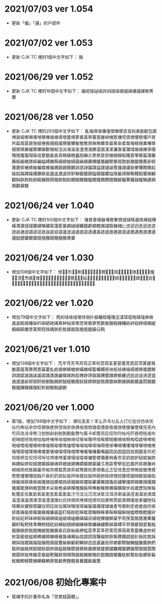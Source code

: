 # 2021/07/03 ver 1.054
* 更新「偏」「遍」的戶部件

# 2021/07/02 ver 1.053
* 更新 CJK TC 裡的1個中文字如下：
揄

# 2021/06/29 ver 1.052
* 更新 CJK TC 裡的18個中文字如下：
癲祀祓祕祗祚祠祺祿禊禔禛禝禧禪聚菁驟

# 2021/06/28 ver 1.050
* 更新 CJK TC 裡的293個中文字如下：
亂侮倩值傔僅僧僭儚具冐刹勇勤勸包匿博唐唳喞嗔嘆噌嚼囎埴塘填增墨墫夢奠寘寧寨寬層崢帽惹慊慌慎憎懐懸懽戸房所扁扇扈扉捨捩捲揄搨撝撮撰擢擲敏敬敷旅昧晦曠曾最某染柔案梅棈植業榛榮榻槊槙樂樶檠櫟欒歡殖殺泡派海淚渝渣港湧滕滬漑漢潔濂瀞灌灘煤煽燥爍爭牘犢猜獲獵瑁瑜瑶甍甑瘉直真睛瞋瞎矗砲礫示票祭禀禁稙稠稱稻穫窗箏箞篇簿籐籘綏綟綣綮綵編縊縛縢縣縵總繒繕繭繰續纛罇罐置翩聰肇肩胞脈膳臘臻舊舮艀蔑薨蜉蜷蜻蝓蝙蝶蠖褊襪覦親覿觀誤誥諍諞謀謚謹謾譟警護讀讙谿豢賺贈贖起踰蹈蹊蹲躁躇躑辭逾遒遥遷選郛鈩錚鍮鍰鎮鎰鑅鑞鑵隘隱雇靕靜鞄韈韜響顛顧顴飩飫飭餃餉餒餔餘餝餞餠餡餤餧餬餽餾饂饅饉饋饌饐饑饒騙驚驩髞鰀鰌鷁鷄鷏鸛黛黷

# 2021/06/24 ver 1.040
* 更新 CJK TC 裡的100個中文字如下：
偖冒善嗹器墸奝奢惆慥撻晧暹梏楮槌横橫潛瀇燧燵獷璉睹礦窖篷簓簧綢縋縺纊膸虧蜩覩譖譴豁豬赭辷迚迢迥迯迴迸迹迺逅逋逍逎逑逕逖逞逡逧逵逶逹遉遏遐遑遖遘遙遞遧遨遯遲遶遽邀邁邂邃邇邊邏鎹鏈鑛闍闥隧隨雕韃韆髓鵰黄黌

# 2021/06/24 ver 1.030
* 增加108個中文字如下：
𠊎𠎷𠕆𠕇𠖄𠗻𠜱𠞩𠞭𠠃𠠝𠢕𠯗𠲿𡢃𡳞𢎙𢪱𢫦𢯭𢯾𢱤𢲴𢲸𢳆𢳪𢶀𢼌𢼛𣁳𣛮𣮈𣲩𣻸𣼎𤆬𤉙𤊶𤌍𤍒𤐙𤐰𤘅𤞚𤲍𤶃𤸁𤸱𤺅𤺪𥉌𥌚𥍉𥐵𥑮𥯟𥯥𥰔𥴊𥺆𦉎𦊓𦜆𦟪𧉟𧊅𧌄𧩣𧮙𧻴𧿬𧿳𨂾𨂿𨃰𨅔𨑨𨒇𨢑𩑾𩚨𩛩𩜄𩜰𩵱𩸙𩸶𩼧𪁎𪐞𪖐𪘒𪜶𪹚𫝏𫝘𫝛𫝺𫝻𫞼𫟂𫟧𫠛𫣆𬠖𬦰𰣻𰹬

# 2021/06/22 ver 1.020
* 增加79個中文字如下：
傌刦咶啥噠墩徉徜扑搧曬樑檯殭浞潢琛琨琬璐璿痹瘐瘜盅眡睭瞜砄砛硐硒硓礡离种秥窣窸筊筲箬篸篼簌粼糗糨糬糰紈紓絚絝緁緗緹縐縝繇繳罡罣羓羥羧耦肨胗胜胮胺胿脕脘膻臊臽黗

# 2021/06/21 ver 1.010
* 增加138個中文字如下：
芃芊芎芡芩芮芶芷苯茍茭茼荃荖荽莆莧菀菈菏葚葳蒨蒯蓏蔻蕅蕒蕳薏藠藿虬蚝蜡蝲螈螕蟅蟎蟮蟳蟴蠘衊衩衪衹袪裱褔褟襀襇襬覷觩詗詡誆誏誐誒諼謅謢譙譭讞贌趖跔跤跩踄踭踮蹓蹧蹩蹭蹽躼軁迌迤迨适递逩遛遢邈邋邰郝鄔酐酚酮酯酶酹醚醛醮醱鈦銨銲鋇鋌鋯鋰錑錸鍘鍺鎘鎩鑊鑫閎靚韙餚饈驊驒髕髖魟魠魩魽鮊鼯齁

# 2021/06/20 ver 1.000
* 第1版，增加788個中文字如下：
㋿㕸丟丢丫丰么乒乓乜乩亼仃仨仳份仿伕优伙伨佈佔佘你佢佣佫佬佾侄俏俞俠俱倀倌倘值偌偎偷偺傖傢傯傻僱儈儐兕兗內冇冈冼凃凈凳刁划刨剁剎剜剝剷劊勥勻匾卡卹厝另叵叹叻叼吆吒吓吞吧吱吳吵呃呐呢呸呿咁咕咖咚咦咪咭咱咻哆哎哏哞哪哼唁唉唧唬唰唷啃啊啕啞啟啡啤啦啪啵喂喏喔喱喲喳喵喺喻嗆嗎嗑嗒嗓嗝嗡嗥嗦嗨嗬嗯嗲嗶嘀嘈嘍嘎嘜嘟嘮嘰嘹嘻嘿噁噓噗噙噢噥噩噯噱噹嚅嚎嚐嚓嚕嚨嚷囉囊囌囍囝囟囡囤囧囪囫圇圣圬圯圳圾坍坔坨坯坷坼垃垮埂埤堇堉塌塠塭墀墉墊壢壩夔夠夤夯奀奶她妒妞妮妯妳姊姍姒姘姣姬娌娓娛娣婊婷媲媳嫘嫵嬛嬝嬤嬴嬸孓孢孬孽孿尪尬尷屄屌屜屢岭峒峴崁崆崽巔巢巿帕帘幛幫庹庾弈弒彆彞彤彥徬徵忐忑怔怵恿您悻惋惦愜愣慼憋憨懂懨懵戕戢戶戾扒扔扭扯扳抨抺抿拄拋拎拖拚拴拼拽挖挪捂捆捎捱掂掄掐掙掮掯掰揍揪揭搔搞搥搪搽摀摃摑摒摔摟摳摹撂撇撐撬撿擄擊擋擰擷擻攆攏攔攙斕旎旖晌晚暨曆术朵查桅桌梆棵楂楣榆榨榫榭榷槳樁檔櫝櫥步歧歲歷殁殮每毗毽氐氖氟氦氧氨氪氫氮氯氰氳汙污汶沅沉沏沬泵洨洱涉涮淄淚渲渴湄湔湳溉溫溼滇漩漪漯漳潑澧瀆灤灶炕烊烔烘烤烯烴焊焢焰焿煞煲燄燙燜燴爸爹牖牠牯犄犛狀猓猙獐玀玟玥玨玫玷琊琍瑀瑄瑋璀璇璜璣璦璨璩產甩甭甽疙疤痠痤痧痱瘀瘓瘙瘦瘩瘸癟癥癮癱盎盔盯盹盼眨眯眶眾睏睜睞睪睬睽瞄瞅瞇瞌瞟瞧瞪矓矽砍砝砭砰砵砷砸硃碉碘碟碰碳碴磕磡磷磺祆禱稅稞稯穌窠竽筠筷篙篛篡篾簞籮籲籽粄粑粩粵粿糕糙紇紉紼絀絕綁綑綞緣縈縑繅繡繫缽罄罈羋羿翎翟翱耍聱肫胭胰胳脖脫腊腌腳膛臃臏臬舀舔舢舨舺艋荔荸莒莘菸萊蒞蓀蓓蔣蔥蘑蘸虛蚱蚵蛀蜇蜓蜕蜢螃螞蟈蟑蟬蠔蠟裊褚褲訕說諉謊豉豔貓賅賒賬贗贛趕趟趴跆跎跑跺踢踩踫踱踹蹋蹝蹦蹬蹺躂躉躲躺軀軔轔辦迆逛遴邐邕邢鄉鄱鄹酗醃醞醣醬鈉鈣鈸鈽鈾鉻銬銳銻銼鋁鋅錄錳錶鍊鍥鎂鎊鎢鎳鏍鏜鏟鏢鏽鐮鐲鐳鑣鑲閡閩閱闆闈闋闐阱陡陴雞雯霉靛靶韁韌頊頰頹顓颳颺颼飧飪餛餵餿饜饞馱駙騖骯骷髒鬃鬍魷鯧鯽鰱鱉鱔鱖鱷鵪鷗鷥鹼麂麴麵黃鼙鼴齜龐龔

# 2021/06/08 初始化專案中
* 幫補字的計畫命名為「苦累蛙圓體」。